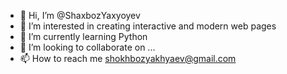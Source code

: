 - 👋 Hi, I’m @ShaxbozYaxyoyev
- 👀 I’m interested in creating interactive and modern web pages
- 🌱 I’m currently learning Python
- 💞️ I’m looking to collaborate on ...
- 📫 How to reach me shokhbozyakhyaev@gmail.com

<!---
ShaxbozYaxyoyev/ShaxbozYaxyoyev is a ✨ special ✨ repository because its `README.md` (this file) appears on your GitHub profile.
You can click the Preview link to take a look at your changes.
--->
